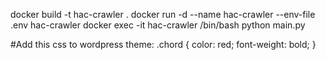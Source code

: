 docker build -t hac-crawler .
docker run -d --name hac-crawler --env-file .env hac-crawler
docker exec -it hac-crawler /bin/bash
python main.py

#Add this css to wordpress theme:
.chord {
    color: red;
    font-weight: bold;
}
